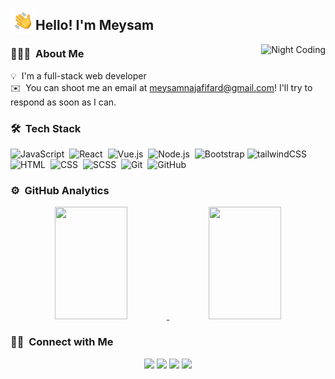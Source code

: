 <img alt="Night Coding" src="./Hand%20Wave.gif" width='40' align="left"/><h2>Hello! I'm Meysam</h2>
<img alt="Night Coding" src="https://raw.githubusercontent.com/MeysamNajafi/MeysamNajafi/master/Night-Coding.gif" align="right" /> 

### 👨🏻‍💻 &nbsp;About Me

💡 &nbsp;I'm a full-stack web developer\
✉️ &nbsp;You can shoot me an email at meysamnajafifard@gmail.com! I'll try to respond as soon as I can.



### 🛠 &nbsp;Tech Stack

![JavaScript](https://img.shields.io/badge/-JavaScript-05122A?style=flat&logo=javascript)&nbsp;
![React](https://img.shields.io/badge/-React-05122A?style=flat&logo=react)&nbsp;
![Vue.js](https://img.shields.io/badge/-Vue.js-05122A?style=flat&logo=vue.js)&nbsp;
![Node.js](https://img.shields.io/badge/-Node.js-05122A?style=flat&logo=node.js)&nbsp;
![Bootstrap](https://img.shields.io/badge/-Bootstrap-05122A?style=flat&logo=bootstrap&logoColor=563D7C)
![tailwindCSS](https://img.shields.io/badge/-tailwindCSS-05122A?style=flat&logo=tailwindcss)
![HTML](https://img.shields.io/badge/-HTML-05122A?style=flat&logo=HTML5)&nbsp;
![CSS](https://img.shields.io/badge/-CSS-05122A?style=flat&logo=CSS3&logoColor=1572B6)&nbsp;
![SCSS](https://img.shields.io/badge/-SCSS-05122A?style=flat&logo=sass)&nbsp;
![Git](https://img.shields.io/badge/-Git-05122A?style=flat&logo=git)&nbsp;
![GitHub](https://img.shields.io/badge/-GitHub-05122A?style=flat&logo=github)&nbsp;

### ⚙️ &nbsp;GitHub Analytics

<p align="center">
<a href="https://github.com/MeysamNajafi">
  <img width="48%" height="180em" src="https://github-readme-stats-eight-theta.vercel.app/api?username=MeysamNajafi&show_icons=true&theme=algolia&include_all_commits=true&count_private=true"/>
  <img width="48%" height="180em" src="https://github-readme-stats-eight-theta.vercel.app/api/top-langs/?username=MeysamNajafi&layout=compact&langs_count=8&theme=algolia"/>
</a>
</p>

### 🤝🏻 &nbsp;Connect with Me

<p align="center">
<a href="https://www.meysamnajafi.com"><img src="https://img.shields.io/badge/-meysamnajafi.com-7d1989?style=flat&logo=Google-Chrome&logoColor=white"/></a>
<!-- <a href="https://linkedin.com/in/AVS1508"><img src="https://img.shields.io/badge/-Aditya%20Vikram%20Singh-0077B5?style=flat&logo=Linkedin&logoColor=white"/></a> -->
<a href="mailto:meysamnajafifard@gmail.com"><img src="https://img.shields.io/badge/-meysamnajafifard@gmail.com-D14836?style=flat&logo=Gmail&logoColor=white"/></a>
<a href="https://instagram.com/adityavs_"><img src="https://img.shields.io/badge/-@the._meyasm_-E4405F?style=flat&logo=Instagram&logoColor=white"/></a>
<a href="https://telegram.me/meysam_nf"><img src="https://img.shields.io/badge/-@meysam_nf_-2c53e0?style=flat&logo=Telegram&logoColor=white"/></a>
</p>
